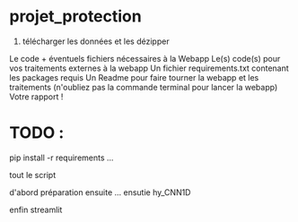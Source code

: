# projet_protection

1. télécharger les données et les dézipper



Le code + éventuels fichiers nécessaires à la Webapp
Le(s) code(s) pour vos traitements externes à la webapp
Un fichier requirements.txt contenant les packages requis
Un Readme pour faire tourner la webapp et les traitements (n'oubliez pas la commande terminal pour lancer la webapp)
Votre rapport !



# TODO : 

pip install -r requirements
...

tout le script

d'abord préparation
ensuite ...
ensutie hy_CNN1D


enfin streamlit